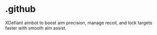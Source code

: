 # .github
XDefiant aimbot to boost aim precision, manage recoil, and lock targets faster with smooth aim assist.
